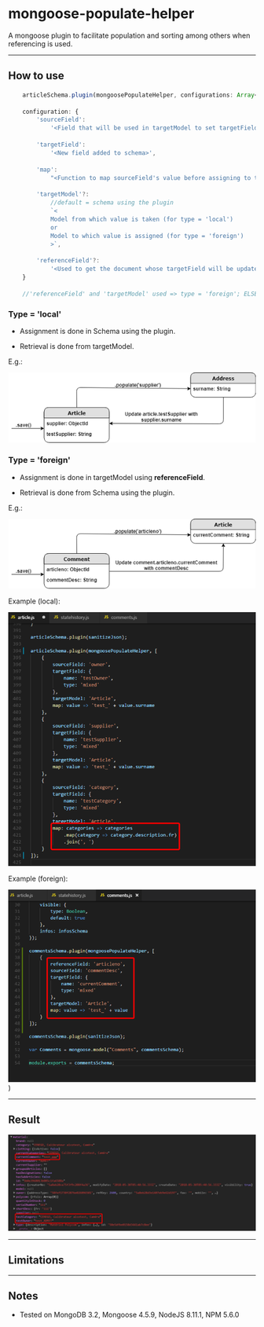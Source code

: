 # mongoose-populate-helper
A mongoose plugin to facilitate population and sorting among others when referencing is used.

----------

## How to use
```ts
    articleSchema.plugin(mongoosePopulateHelper, configurations: Array<Object> || configuration: Object);

    configuration: {
        'sourceField': 
            '<Field that will be used in targetModel to set targetField>',

        'targetField': 
            '<New field added to schema>',

        'map': 
            "<Function to map sourceField's value before assigning to targetField>",

        'targetModel'?: 
            //default = schema using the plugin
            `<
            Model from which value is taken (for type = 'local') 
            or 
            Model to which value is assigned (for type = 'foreign')
            >`,

        'referenceField'?: 
            '<Used to get the document whose targetField will be updated>'
    }

    //'referenceField' and 'targetModel' used => type = 'foreign'; ELSE, type = 'local'
```

### Type = 'local'
- Assignment is done in Schema using the plugin.

- Retrieval is done from targetModel.

E.g.:

![Alt text](img/mongoose-populate-helper-local.png)


### Type = 'foreign'
- Assignment is done in targetModel using **referenceField**.

- Retrieval is done from Schema using the plugin.

E.g.:

![Alt text](img/mongoose-populate-helper-foreign.png)

Example (local):

![Alt text](img/Code_2018-05-30_12-40-54.png)

Example (foreign):

![Alt text](img/Code_2018-05-30_12-38-37.png)
)

----------

## Result
![Alt text](img/chrome_2018-05-30_12-42-50.png)

----------

## Limitations

----------

## Notes
- Tested on MongoDB 3.2, Mongoose 4.5.9, NodeJS 8.11.1, NPM 5.6.0